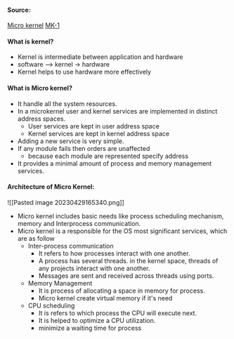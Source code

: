 #### Source:

[Micro kernel](https://www.geeksforgeeks.org/microkernel-in-operating-systems/)
[MK-1](https://www.javatpoint.com/microkernel-in-operating-system)


#### What is kernel?

* Kernel is intermediate between application and hardware
* software --> kernel -> hardware
* Kernel helps to use hardware more effectively

#### What is Micro kernel?

* It handle all the system resources. 
* In a microkernel user and kernel services are implemented in distinct address spaces.
	* User services are kept in user address space
	* Kernel services are kept in kernel address space
* Adding a new service is very simple.
* If any module fails then orders are unaffected
	* because each module are represented specify address
* It provides a minimal amount of process and memory management services.

#### Architecture of Micro Kernel:

![[Pasted image 20230429165340.png]]

* Micro kernel includes basic needs like process scheduling mechanism, memory and Interprocess communication.
* Micro kernel is a responsible for the OS most significant services, which are as follow
	* Inter-process communication
		* It refers to how processes interact with one another.
		* A process has several threads. in the kernel space, threads of any projects interact with one another.
		* Messages are sent and received across threads using ports.
	* Memory Management
		* It is process of allocating a space in memory for process.
		* Micro kernel create virtual memory if it's need
	* CPU scheduling
		* It is refers to which process the CPU will execute next.
		* It is helped to optimize a CPU utilization.
		* minimize a waiting time for process

